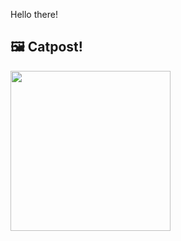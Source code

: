 Hello there!



## 🖼️ Catpost!

<sub>
    <img src="https://cdn2.thecatapi.com/images/efn.gif" height="256">
</sub>

